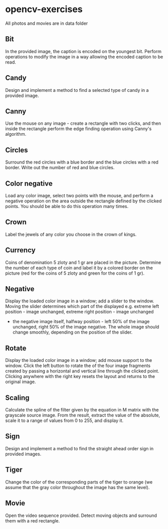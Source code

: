 # opencv-exercises
All photos and movies are in data folder
## Bit
In the provided image, the caption is encoded on the youngest bit.
Perform operations to modify the image in a way allowing the encoded caption to be read.

## Candy
Design and implement a method to find a selected type of candy in a provided image.

## Canny
Use the mouse on any image - create a rectangle with two clicks, and then inside the rectangle perform the edge finding operation using Canny's algorithm.

## Circles
Surround the red circles with a blue border and the blue circles with a red border. Write out the number of red and blue circles.

## Color negative
Load any color image, select two points with the mouse, and perform a negative operation on the area outside the rectangle defined by the clicked points. You should be able to do this operation many times.

## Crown
Label the jewels of any color you choose in the crown of kings.

## Currency
Coins of denomination 5 zloty and 1 gr are placed in the picture. Determine the number of each type of coin and label it 
by a colored border on the picture (red for the coins of 5 zloty and green for the coins of 1 gr).

## Negative
Display the loaded color image in a window;
add a slider to the window.
Moving the slider determines which part of the displayed
e.g. extreme left position - image unchanged,
extreme right position - image unchanged
- the negative image itself,
halfway position - left 50% of the image unchanged,
right 50% of the image negative.
The whole image should change smoothly, depending on the position of the slider.

## Rotate
Display the loaded color image in a window; add mouse support to the window.
Click the left button to rotate the of the four image fragments created by passing a horizontal and vertical line through the clicked point.
Clicking anywhere with the right key resets the layout and returns to the original image.

## Scaling
Calculate the spline of the filter given by the equation in M matrix with the grayscale source image.
From the result, extract the value of the absolute, scale it to a range of values from 0 to 255, and display it.

## Sign
Design and implement a method to find the straight ahead order sign in provided images.

## Tiger
Change the color of the corresponding parts of the tiger to orange
(we assume that the gray color throughout the image has the same level).

## Movie
Open the video sequence provided. Detect moving objects and surround them with a red rectangle.
